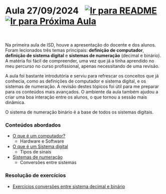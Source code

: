 # Aula 27/09/2024 &nbsp; [![Ir para README](https://img.shields.io/badge/Indice-Verde?style=for-the-badge)](../README.md#indice) &nbsp;[![Ir para Próxima Aula](https://img.shields.io/badge/Próxima-Aula%202-007ACC?style=for-the-badge)](../aulas/04-10-2024.md)

<br>

<p>Na primeira aula de ISD, houve a apresentação do docente e dos alunos. Foram lecionados três temas principais: <b>definição de computador</b>, <b>definição de sistema digital</b> e <b>sistemas de numeração</b> (decimal e binário). A matéria foi fácil de compreender, uma vez que já a tinha aprendido no meu percurso no curso profissional, apenas necessitando de uma revisão.</p>

<p>A aula foi bastante introdutória e serviu para refrescar os conceitos que já conhecia, como as definições de computador e sistema digital, e os sistemas de numeração. A revisão destes tópicos foi útil para me preparar para os conteúdos mais avançados. O ambiente da aula também ajudou a criar uma boa interação entre os alunos, o que tornou a sessão mais dinâmica.
</p>

<p>O sistema de numeração binário é a base de todos os sistemas digitais.</p>

### Conteúdos abordados

- [O que é um computador?](../outros/computador.md)
  - Hardware e Software
- [O que é um Sistema digital](../apontamentos/sistema_digital.md)
  - Tipos de sinais
- [Sistemas de numeração](../apontamentos/sistemas_de_numeracao.md)
  - Conversões entre sistemas

### Resolução de exercícios

- [Exercícios conversões entre sistema decimal e binário](../fichas/sistemas_numeracao/conversoes_binario_decimal.md)
